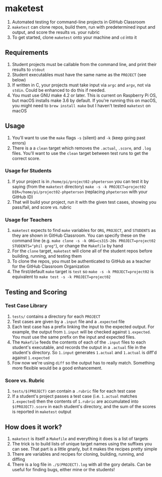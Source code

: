 # maketest
1. Automated testing for command-line projects in GitHub Classroom
2. `maketest` can clone repos, build them, run with predetermined input and output, 
and score the results vs. your rubric
3. To get started, clone `maketest` onto your machine and `cd` into it

## Requirements
1. Student projects must be callable from the command line, and print their results to `stdout`
2. Student executables must have the same name as the `PROJECT` (see below)
2. If written in C, your projects must take input via `argc` and `argv`, not via `stdin`. 
Could be enhanced to do this if needed.
3. You must use GNU make 4.2 or later. This is current on Raspberry Pi OS, but macOS installs 
make 3.6 by default. If you're running this on macOS, you might need to `brew install make` 
but I haven't tested `maketest` on macOS

## Usage 
1. You'll want to use the `make` flags `-s` (silent) and `-k` (keep going past errors)
2. There is a a `clean` target which removes the `.actual`, `.score`, and `.log` files. You'll
want to use the `clean` target between test runs to get the correct score.

### Usage for Students
1. If your project is in `/home/pi/project02-phpeterson` you can test it by saying (from the 
`maketest` directory) 
`make -s -k PROJECT=project02 DIR=/home/pi/project02-phpeterson` (replacing `phpeterson` with 
your GitHub ID)
2. That will build your project, run it with the given test cases, showing you pass/fail, 
and score vs. rubric

### Usage for Teachers
1. `maketest` expects to find `make` variables for `ORG`, `PROJECT`, and `STUDENTS` as they are 
shown in GitHub Classroom. You can specify these on the command line 
(e.g. `make clone -s -k ORG=cs315-20s PROJECT=project02 STUDENTS="phil greg"`), or change 
the `Makefile` by hand
2. For the `clone` target, `maketest` will clone all of the student repos before building, 
running, and testing them
3. To clone the repos, you must be authenticated to GitHub as a teacher for the GitHub Classroom 
Organization
4. The first/default `make` target is `test` so `make -s -k PROJECT=project02` is equivalent to 
`make test -s -k PROJECT=project02`

## Testing and Scoring

### Test Case Library
1. `tests/` contains a directory for each `PROJECT`
2. Test cases are given by a `.input` file and a `.expected` file
3. Each test case has a prefix linking the input to the expected output. For example, the output 
from `1.input` will be checked against `1.expected`. You must use the same prefix on the input 
and expected files.
4. The `Makefile` feeds the contents of each of the `.input` files to each student's executable, 
and records the output in a `.actual` file in the student's directory. So `1.input` generates 
`1.actual` and `1.actual` is diff'd against `1.expected`
5. Fow now we're using `diff` so the output has to really match. 
Something more flexible would be a good enhancement.

### Score vs. Rubric
1. `tests/$(PROJECT)` can contain a `.rubric` file for each test case
2. If a student's project passes a test case (i.e. `1.actual` matches `1.expected`) then the 
contents of `1.rubric` are accumulated into `$(PROJECT).score` in each student's directory, 
and the sum of the scores is reported in `maketest` output

## How does it work?
1. `maketest` is itself a `Makefile` and everything it does is a list of targets
2. The trick is to build lists of unique target names using the suffixes you can see. 
That part is a little gnarly, but it  makes the recipes pretty simple
3. There are variables and recipes for cloning, building, running, and diffing
4. There is a log file in `./$(PROJECT).log` with all the gory details. Can be useful for 
finding bugs, either mine or the students!
